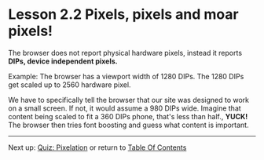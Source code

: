 # Lesson 2.2 Pixels, pixels and moar pixels!

The browser does not report physical hardware pixels, instead it reports **DIPs, device independent pixels.**

Example: The browser has a viewport width of 1280 DIPs. The 1280 DIPs get scaled up to 2560 hardware pixel.

We have to specifically tell the browser that our site was designed to work on a small screen. If not, it would assume a 980 DIPs wide. Imagine that content being scaled to fit a 360 DIPs phone, that's less than half., **YUCK!** The browser then tries font boosting and guess what content is important.



- - -
Next up: [Quiz: Pixelation](ND024_Part2_Lesson02_03.md) or return to [Table Of Contents](./ND024_TableOfContents.md)
